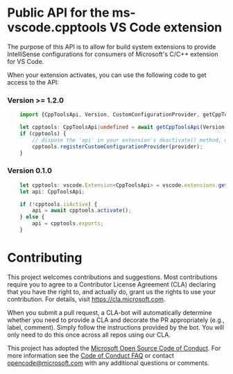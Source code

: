 # Public API for the ms-vscode.cpptools VS Code extension

The purpose of this API is to allow for build system extensions to provide IntelliSense configurations for consumers
of Microsoft's C/C++ extension for VS Code.

When your extension activates, you can use the following code to get access to the API:

### Version >= 1.2.0

```TypeScript
    import {CppToolsApi, Version, CustomConfigurationProvider, getCppToolsApi} from 'vscode-cpptools';

    let cpptools: CppToolsApi|undefined = await getCppToolsApi(Version.v1);
    if (cpptools) {
        // dispose the 'api' in your extension's deactivate() method, or whenever you want to deregister the provider.
        cpptools.registerCustomConfigurationProvider(provider);
    }
```

### Version 0.1.0

```TypeScript
    let cpptools: vscode.Extension<CppToolsApi> = vscode.extensions.getExtension("ms-vscode.cpptools");
    let api: CppToolsApi;

    if (!cpptools.isActive) { 
        api = await cpptools.activate();
    } else {
        api = cpptools.exports;
    }
```

# Contributing

This project welcomes contributions and suggestions.  Most contributions require you to agree to a
Contributor License Agreement (CLA) declaring that you have the right to, and actually do, grant us
the rights to use your contribution. For details, visit https://cla.microsoft.com.

When you submit a pull request, a CLA-bot will automatically determine whether you need to provide
a CLA and decorate the PR appropriately (e.g., label, comment). Simply follow the instructions
provided by the bot. You will only need to do this once across all repos using our CLA.

This project has adopted the [Microsoft Open Source Code of Conduct](https://opensource.microsoft.com/codeofconduct/).
For more information see the [Code of Conduct FAQ](https://opensource.microsoft.com/codeofconduct/faq/) or
contact [opencode@microsoft.com](mailto:opencode@microsoft.com) with any additional questions or comments.
